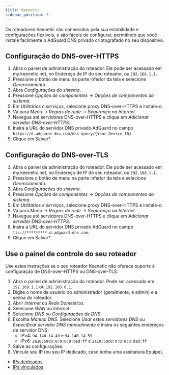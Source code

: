 ```yaml
---
title: Keenetic
sidebar_position: 5
---
```


Os roteadores Keenetic são conhecidos pela sua estabilidade e configurações flexíveis, e são fáceis de configurar, permitindo que você instale facilmente o AdGuard DNS privado criptografado no seu dispositivo.

## Configuração do DNS-over-HTTPS

1. Abra o painel de administração do roteador. Ele pode ser acessado em my.keenetic.net, no Endereço de IP do seu roteador, ou `192.168.1.1`.
2. Pressione o botão de menu na parte inferior da tela e selecione _Gerenciamento_.
3. Abra _Configurações do sistema_.
4. Pressione _Opções de componentes_ → _Opções de componentes do sistema_.
5. Em _Utilitários e serviços_, selecione proxy DNS-over-HTTPS e instale-o.
6. Vá para _Menu_ → _Regras de rede_ → _Segurança na Internet_.
7. Navegue até servidores DNS-over-HTTPS e clique em _Adicionar servidor DNS-over-HTTPS_.
8. Insira a URL do servidor DNS privado AdGuard no campo `https://d.adguard-dns.com/dns-query/{Your_Device_ID}`.
9. Clique em Salvar\*.

## Configuração do DNS-over-TLS

1. Abra o painel de administração do roteador. Ele pode ser acessado em my.keenetic.net, no Endereço de IP do seu roteador, ou `192.168.1.1`.
2. Pressione o botão de menu na parte inferior da tela e selecione _Gerenciamento_.
3. Abra _Configurações do sistema_.
4. Pressione _Opções de componentes_ → _Opções de componentes do sistema_.
5. Em _Utilitários e serviços_, selecione proxy DNS-over-HTTPS e instale-o.
6. Vá para _Menu_ → _Regras de rede_ → _Segurança na Internet_.
7. Navegue até servidores DNS-over-HTTPS e clique em _Adicionar servidor DNS-over-HTTPS_.
8. Insira a URL do servidor DNS privado AdGuard no campo `tls://*********.d.adguard-dns.com`.
9. Clique em Salvar\*.

## Use o painel de controle do seu roteador

Use estas instruções se o seu roteador Keenetic não oferece suporte à configuração de DNS-over-HTTPS ou DNS-over-TLS:

1. Abra o painel de administração do roteador. Pode ser acessado em `192.168.1.1` ou `192.168.0.1`.
2. Digite o nome de usuário do administrador (geralmente, é admin) e a senha do roteador.
3. Abrir _Internet_ ou _Rede Doméstica_.
4. Selecione _WAN_ ou _Internet_.
5. Selecione _DNS_ ou _Configurações de DNS_.
6. Escolha _Manual DNS_. Selecione _Usar estes servidores DNS_ ou _Especificar servidor DNS manualmente_ e insira os seguintes endereços de servidor DNS:
   - IPv4: `94.140.14.49` e `94.140.14.59`
   - IPv6: `2a10:50c0:0:0:0:0:ded:ff` e `2a10:50c0:0:0:0:0:dad:ff`
7. Salve as configurações.
8. Vincule seu IP (ou seu IP dedicado, caso tenha uma assinatura Equipe).

- [IPs dedicados](/private-dns/connect-devices/other-options/dedicated-ip.md)
- [IPs vinculados](/private-dns/connect-devices/other-options/linked-ip.md)
